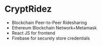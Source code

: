# CryptRidez

* Blockchain Peer-to-Peer Ridesharing
* Ethereum Blockchain Network+Metamask
* React JS for frontend
* Firebase for securely store credentials
